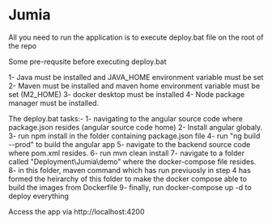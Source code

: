 # Jumia

All you need to run the application is to execute deploy.bat file on the root of the repo

Some pre-requsite before executing deploy.bat

1- Java must be installed and JAVA_HOME environment variable must be set
2- Maven must be installed and maven home environment variable must be set (M2_HOME)
3- docker desktop must be installed
4- Node package manager must be installed.


The deploy.bat tasks:-
1- navigating to the angular source code where package.json resides (angular source code home)
2- Install angular globaly.
3- run npm install in the folder containing package.json file
4- run "ng build --prod" to build the angular app 
5- navigate to the backend source code where pom.xml resides.
6- run mvn clean install
7- navigate to a folder called "Deployment\Jumia\demo" where the docker-compose file resides.
8- in this folder, maven command which has run previuosly in step 4 has formed the heirarchy of this folder to make the docker compose able to build the images from Dockerfile
9- finally, run docker-compose up -d to deploy everything



Access the app via http://localhost:4200